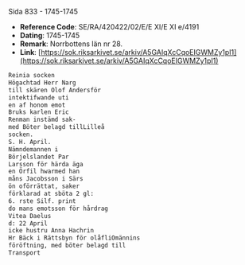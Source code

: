 Sida 833 - 1745-1745

- **Reference Code**: SE/RA/420422/02/E/E XI/E XI e/4191
- **Dating**: 1745-1745
- **Remark**: Norrbottens län nr 28.
- **Link**: [https://sok.riksarkivet.se/arkiv/A5GAIqXcCqoEIGWMZy1pI1](https://sok.riksarkivet.se/arkiv/A5GAIqXcCqoEIGWMZy1pI1)

```txt linenums="1"
Reinia socken
Högachtad Herr Narg
till skären Olof Andersför
intektifwande uti
en af honom emot
Bruks karlen Eric
Renman instämd sak-
med Böter belagd tillLilleå
socken.
S. H. April.
Nämndemannen i
Börjelslandet Par
Larsson för härda äga
en Örfil hwarmed han
måns Jacobsson i Särs
ön oförrättat, saker
förklarad at sböta 2 gl:
6. rste Silf. print
do mans emotsson för hårdrag
Vitea Daelus
d: 22 April
icke hustru Anna Hachrin
Hr Bäck i Rättsbyn för olåfliOmännins
föröftning, med böter belagd till
Transport
```
